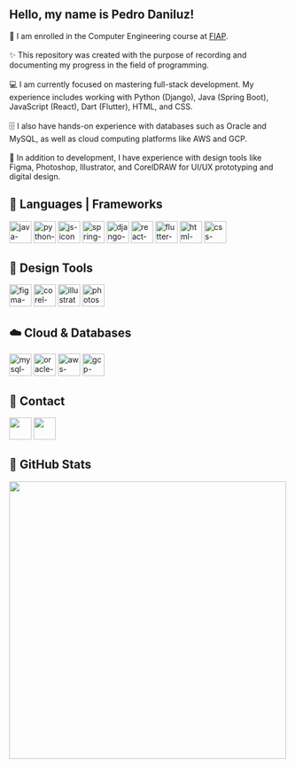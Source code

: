 <section>
  <h1>Hello, my name is Pedro Daniluz!</h2>
  <p>
    🚀 I am enrolled in the Computer Engineering course at <a href = https://www.fiap.com.br>FIAP</a>.<br><br>
    ✨ This repository was created with the purpose of recording and documenting my progress in the field of programming.<br><br>
    💻 I am currently focused on mastering full-stack development. My experience includes working with Python (Django), Java (Spring Boot), JavaScript (React), Dart (Flutter), HTML, and CSS.<br><br>
    🗄️ I also have hands-on experience with databases such as Oracle and MySQL, as well as cloud computing platforms like AWS and GCP.<br><br>
    🎨 In addition to development, I have experience with design tools like Figma, Photoshop, Illustrator, and CorelDRAW for UI/UX prototyping and digital design.<br>
  </p>
</section>

<section>
  <h2>🎯 Languages | Frameworks</h2>
  <div>
    <img loading="lazy" src="https://cdn.jsdelivr.net/gh/devicons/devicon@latest/icons/java/java-original-wordmark.svg" width="40" height="40" alt="java-icon"/>
    <img loading="lazy" src="https://cdn.jsdelivr.net/gh/devicons/devicon/icons/python/python-original.svg" width="40" height="40" alt="python-icon"/>
    <img loading="lazy" src="https://cdn.jsdelivr.net/gh/devicons/devicon/icons/javascript/javascript-original.svg" width="40" height="40" alt="js-icon"/>
    <img loading="lazy" src="https://cdn.jsdelivr.net/gh/devicons/devicon@latest/icons/spring/spring-original-wordmark.svg" width="40" height="40" alt="spring-icon"/>
    <img loading="lazy" src="https://cdn.jsdelivr.net/gh/devicons/devicon@latest/icons/django/django-plain.svg" width="40" height="40" alt="django-icon"/>
    <img loading="lazy" src="https://cdn.jsdelivr.net/gh/devicons/devicon@latest/icons/react/react-original.svg" width="40" height="40" alt="react-icon"/>
    <img loading="lazy" src="https://cdn.jsdelivr.net/gh/devicons/devicon/icons/flutter/flutter-original.svg" width="40" height="40" alt="flutter-icon"/>
    <img loading="lazy" src="https://cdn.jsdelivr.net/gh/devicons/devicon/icons/html5/html5-original.svg" width="40" height="40" alt="html-icon"/>
    <img loading="lazy" src="https://cdn.jsdelivr.net/gh/devicons/devicon/icons/css3/css3-original.svg" width="40" height="40" alt="css-icon"/>
  </div>
  <h2>🎨 Design Tools</h2>
  <div>
    <img loading="lazy" src="https://cdn.jsdelivr.net/gh/devicons/devicon/icons/figma/figma-original.svg" width="40" height="40" alt="figma-icon"/>
    <img loading="lazy" src="https://wissens-piloten.de/wp-content/uploads/2023/03/corel-draw-klein.png" width="40" height="40" alt="corel-icon"/>
    <img loading="lazy" src="https://cdn.jsdelivr.net/gh/devicons/devicon/icons/illustrator/illustrator-plain.svg" width="40" height="40" alt="illustrator-icon"/>
    <img loading="lazy" src="https://cdn.jsdelivr.net/gh/devicons/devicon@latest/icons/photoshop/photoshop-original.svg" width="40" height="40" alt="photoshop-icon"/>
  </div>
  <h2>☁️ Cloud & Databases</h2>
  <div>
    <img loading="lazy" src="https://cdn.jsdelivr.net/gh/devicons/devicon/icons/mysql/mysql-original.svg" width="40" height="40" alt="mysql-icon"/>
    <img loading="lazy" src="https://cdn.jsdelivr.net/gh/devicons/devicon/icons/oracle/oracle-original.svg" width="40" height="40" alt="oracle-icon"/>
    <img loading="lazy" src="https://cdn.jsdelivr.net/gh/devicons/devicon@latest/icons/amazonwebservices/amazonwebservices-original-wordmark.svg" width="40" height="40" alt="aws-icon"/>
    <img loading="lazy" src="https://cdn.jsdelivr.net/gh/devicons/devicon/icons/googlecloud/googlecloud-original.svg" width="40" height="40" alt="gcp-icon"/>
  </div>
</section>

<section>
    <h2>📌 Contact</h2>
    <a href = https://www.linkedin.com/in/pedro-daniluz-349a0b267/><img loading="lazy" src="https://cdn.jsdelivr.net/gh/devicons/devicon/icons/linkedin/linkedin-original.svg" width="40" height="40"/></a>
    <a href = "mailto:pedrodaniluz04@gmail.com?subject=From Git&body=Hi there, I'm here through your github profile..."><img loading="lazy" src="https://static.vecteezy.com/system/resources/previews/022/484/516/original/google-mail-gmail-icon-logo-symbol-free-png.png" width="40" height="40"/></a>
</section>

<section>
  <h2>🌟 GitHub Stats</h2>
  <a href="https://github.com/PedroDaniluz">
  <img loading="lazy" width="500em" src="https://github-readme-stats.vercel.app/api/top-langs/?username=PedroDaniluz&layout=compact&langs_count=7&theme=dracula"/>
  </a>
</section>
